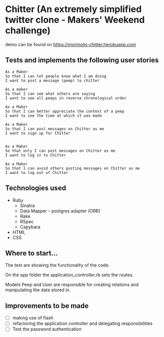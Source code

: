 # Chitter (An extremely simplified twitter clone - Makers' Weekend challenge)
demo can be found on https://mormolis-chitter.herokuapp.com

## Tests and implements the following user stories
```
As a Maker
So that I can let people know what I am doing  
I want to post a message (peep) to chitter

As a maker
So that I can see what others are saying  
I want to see all peeps in reverse chronological order

As a Maker
So that I can better appreciate the context of a peep
I want to see the time at which it was made

As a Maker
So that I can post messages on Chitter as me
I want to sign up for Chitter


As a Maker
So that only I can post messages on Chitter as me
I want to log in to Chitter

As a Maker
So that I can avoid others posting messages on Chitter as me
I want to log out of Chitter

```
## Technologies used
* Ruby
  * Sinatra
  * Data Mapper - postgres adapter (ORB)
  * Rake
  * RSpec
  * Capybara
* HTML
* CSS

## Where to start...
The test are showing the functionality of the code. 

On the app folder the application_controller.rb sets the routes.

Models Peep and User are responsible for creating relations and manipulating the data stored in.

## Improvements to be made
- [ ] making use of flash
- [ ] refactoring the application controller and delegating responsibilities 
- [ ] Test the password authentication 